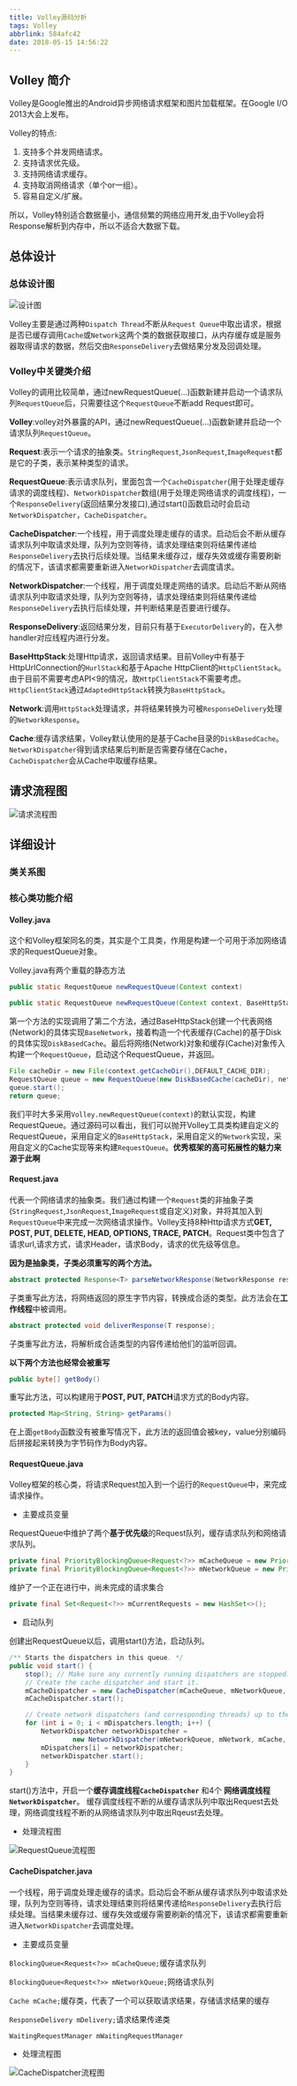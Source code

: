```yaml
---
title: Volley源码分析
tags: Volley
abbrlink: 584afc42
date: 2018-05-15 14:56:22
---
```

## Volley 简介
Volley是Google推出的Android异步网络请求框架和图片加载框架。在Google I/O 2013大会上发布。

Volley的特点:

1. 支持多个并发网络请求。
2. 支持请求优先级。
3. 支持网络请求缓存。
4. 支持取消网络请求（单个or一组）。
5. 容易自定义/扩展。

所以，Volley特别适合数据量小，通信频繁的网络应用开发,由于Volley会将Response解析到内存中，所以不适合大数据下载。

<!-- more -->

## 总体设计

### 总体设计图

![设计图](/images/volley/design.png)

Volley主要是通过两种`Dispatch Thread`不断从`Request Queue`中取出请求，根据是否已缓存调用`Cache`或`Network`这两个类的数据获取接口，从内存缓存或是服务器取得请求的数据，然后交由`ResponseDelivery`去做结果分发及回调处理。

### Volley中关键类介绍

Volley的调用比较简单，通过newRequestQueue(...)函数新建并启动一个请求队列`RequestQueue`后，只需要往这个`RequestQueue`不断add Request即可。

**Volley**:volley对外暴露的API，通过newRequestQueue(...)函数新建并启动一个请求队列`RequestQueue`。

**Request**:表示一个请求的抽象类。`StringRequest`,`JsonRequest`,`ImageRequest`都是它的子类，表示某种类型的请求。

**RequestQueue**:表示请求队列，里面包含一个`CacheDispatcher`(用于处理走缓存请求的调度线程)、`NetworkDispatcher`数组(用于处理走网络请求的调度线程)，一个`ResponseDelivery`(返回结果分发接口),通过start()函数启动时会启动`NetworkDispatcher`，`CacheDispatcher`。

**CacheDispatcher**:一个线程，用于调度处理走缓存的请求。启动后会不断从缓存请求队列中取请求处理，队列为空则等待，请求处理结束则将结果传递给`ResponseDelivery`去执行后续处理。当结果未缓存过，缓存失效或缓存需要刷新的情况下，该请求都需要重新进入`NetworkDispatcher`去调度请求。

**NetworkDispatcher**:一个线程，用于调度处理走网络的请求。启动后不断从网络请求队列中取请求处理，队列为空则等待，请求处理结束则将结果传递给`ResponseDelivery`去执行后续处理，并判断结果是否要进行缓存。

**ResponseDelivery**:返回结果分发，目前只有基于`ExecutorDelivery`的，在入参handler对应线程内进行分发。

**BaseHttpStack**:处理Http请求，返回请求结果。目前Volley中有基于HttpUrlConnection的`HurlStack`和基于Apache HttpClient的`HttpClientStack`。由于目前不需要考虑API<9的情况，故`HttpClientStack`不需要考虑。`HttpClientStack`通过`AdaptedHttpStack`转换为`BaseHttpStack`。

**Network**:调用`HttpStack`处理请求，并将结果转换为可被`ResponseDelivery`处理的`NetworkResponse`。

**Cache**:缓存请求结果，Volley默认使用的是基于Cache目录的`DiskBasedCache`。`NetworkDispatcher`得到请求结果后判断是否需要存储在Cache，`CacheDispatcher`会从Cache中取缓存结果。

## 请求流程图

![请求流程图](/images/volley/Volley-run-flow-chart.png)

## 详细设计

### 类关系图

### 核心类功能介绍

#### Volley.java

这个和Volley框架同名的类，其实是个工具类，作用是构建一个可用于添加网络请求的RequestQueue对象。

Volley.java有两个重载的静态方法

```java
public static RequestQueue newRequestQueue(Context context)

public static RequestQueue newRequestQueue(Context context, BaseHttpStack stack)
```
第一个方法的实现调用了第二个方法，通过BaseHttpStack创建一个代表网络(Network)的具体实现`BaseNetwork`，接着构造一个代表缓存(Cache)的基于Disk的具体实现`DiskBasedCache`。最后将网络(Network)对象和缓存(Cache)对象传入构建一个`RequestQueue`，启动这个RequestQueue，并返回。

```java
File cacheDir = new File(context.getCacheDir(),DEFAULT_CACHE_DIR);
RequestQueue queue = new RequestQueue(new DiskBasedCache(cacheDir), network);
queue.start();
return queue;
```

我们平时大多采用`Volley.newRequestQueue(context)`的默认实现，构建RequestQueue。通过源码可以看出，我们可以抛开Volley工具类构建自定义的RequestQueue，采用自定义的`BaseHttpStack`，采用自定义的`Network`实现，采用自定义的Cache实现等来构建`RequestQueue`。**优秀框架的高可拓展性的魅力来源于此啊**

#### Request.java

代表一个网络请求的抽象类。我们通过构建一个`Request`类的非抽象子类(`StringRequest`,`JsonRequest`,`ImageRequest`或自定义)对象，并将其加入到`RequestQueue`中来完成一次网络请求操作。Volley支持8种Http请求方式**GET, POST, PUT, DELETE, HEAD, OPTIONS, TRACE, PATCH**。Request类中包含了请求url,请求方式，请求Header，请求Body，请求的优先级等信息。

**因为是抽象类，子类必须重写的两个方法。**

```java
abstract protected Response<T> parseNetworkResponse(NetworkResponse response);
```
子类重写此方法，将网络返回的原生字节内容，转换成合适的类型。此方法会在**工作线程**中被调用。
```java
abstract protected void deliverResponse(T response);
```
子类重写此方法，将解析成合适类型的内容传递给他们的监听回调。

**以下两个方法也经常会被重写**

```java
public byte[] getBody()
```
重写此方法，可以构建用于**POST, PUT, PATCH**请求方式的Body内容。
```java
protected Map<String, String> getParams()
```
在上面`getBody`函数没有被重写情况下，此方法的返回值会被key，value分别编码后拼接起来转换为字节码作为Body内容。

#### RequestQueue.java

Volley框架的核心类，将请求Request加入到一个运行的`RequestQueue`中，来完成请求操作。

* 主要成员变量

RequestQueue中维护了两个**基于优先级**的Request队列，缓存请求队列和网络请求队列。

```java
private final PriorityBlockingQueue<Request<?>> mCacheQueue = new PriorityBlockingQueue<>();
private final PriorityBlockingQueue<Request<?>> mNetworkQueue = new PriorityBlockingQueue<>();
```

维护了一个正在进行中，尚未完成的请求集合

```java
private final Set<Request<?>> mCurrentRequests = new HashSet<>();
```

* 启动队列

创建出RequestQueue以后，调用start()方法，启动队列。

```java
/** Starts the dispatchers in this queue. */
public void start() {
    stop(); // Make sure any currently running dispatchers are stopped.
    // Create the cache dispatcher and start it.
    mCacheDispatcher = new CacheDispatcher(mCacheQueue, mNetworkQueue, mCache, mDelivery);
    mCacheDispatcher.start();

    // Create network dispatchers (and corresponding threads) up to the pool size.
    for (int i = 0; i < mDispatchers.length; i++) {
        NetworkDispatcher networkDispatcher =
                new NetworkDispatcher(mNetworkQueue, mNetwork, mCache, mDelivery);
        mDispatchers[i] = networkDispatcher;
        networkDispatcher.start();
    }
}
```

start()方法中，开启一个**缓存调度线程`CacheDispatcher`** 和4个 **网络调度线程`NetworkDispatcher`**。
缓存调度线程不断的从缓存请求队列中取出Request去处理，网络调度线程不断的从网络请求队列中取出Rqeust去处理。

* 处理流程图

![RequestQueue流程图](/images/volley/request_queue.png)

#### CacheDispatcher.java

一个线程，用于调度处理走缓存的请求。启动后会不断从缓存请求队列中取请求处理，队列为空则等待，请求处理结束则将结果传递给`ResponseDelivery`去执行后续处理。当结果未缓存过、缓存失效或缓存需要刷新的情况下，该请求都需要重新进入`NetworkDispatcher`去调度处理。

* 主要成员变量

`BlockingQueue<Request<?>> mCacheQueue;`缓存请求队列

`BlockingQueue<Request<?>> mNetworkQueue;`网络请求队列

`Cache mCache;`缓存类，代表了一个可以获取请求结果，存储请求结果的缓存

`ResponseDelivery mDelivery;`请求结果传递类

`WaitingRequestManager mWaitingRequestManager`

* 处理流程图

![CacheDispatcher流程图](/images/volley/cache_dispatcher.png)
